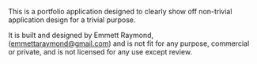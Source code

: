 This is a portfolio application designed to clearly show off non-trivial 
application design for a trivial purpose. 

It is built and designed by Emmett Raymond, (emmettaraymond@gmail.com)
and is not fit for any purpose, commercial or private, and is not licensed 
for any use except review.
